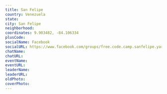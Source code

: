 ```yaml
---
title: San Felipe
country: Venezuela
state: 
city: San Felipe
neighborhood: 
coordinates: 9.903482, -84.106334
plusCode:
socialName: Facebook
socialURL: https://www.facebook.com/groups/free.code.camp.sanfelipe.yaracuy.ve
chatName:
chatURL:
eventName:
eventURL:
leaderName:
leaderURL:
oldPhoto: 
coverPhoto:
---
```

